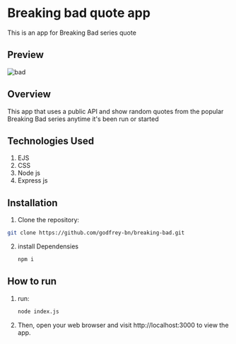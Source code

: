 # Breaking bad quote app

This is an app for Breaking Bad series quote

## Preview
![bad](https://github.com/user-attachments/assets/421a842a-a51f-4260-b385-43baca77fc5d)



## Overview

This app that uses a public API and show random quotes from the popular Breaking Bad series anytime it's been run or started

## Technologies Used

1. EJS
2. CSS
3. Node js
4. Express js
   

## Installation

1. Clone the repository:

  ```bash
  git clone https://github.com/godfrey-bn/breaking-bad.git
  ```

2. install Dependensies
   ```bash
   npm i
   ```

## How to run
1. run:
    ```bash
   node index.js
    ```
2. Then, open your web browser and visit http://localhost:3000 to view the app.
   


